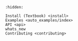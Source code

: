 
<!-- The below toctree is needed to populate the "navbar" at the top. -->
```{toctree}
:hidden:

Install (Textbook) <install>
Examples <auto_examples/index>
API <api>
whats_new
Contributing <contributing>
```

```{include} ../README.md

```
